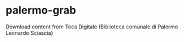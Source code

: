 # palermo-grab
Download content from Teca Digitale (Biblioteca comunale di Palermo Leonardo Sciascia)
